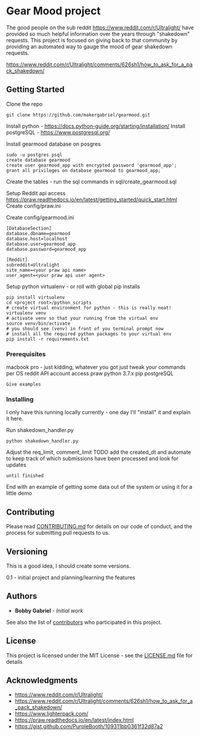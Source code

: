 # Gear Mood project

The good people on the sub reddit https://www.reddit.com/r/Ultralight/ have provided so much helpful information over the years through "shakedown" requests.  This project is focused on giving back to that community by providing an automated way to gauge the mood of gear shakedown requests.

https://www.reddit.com/r/Ultralight/comments/626sh1/how_to_ask_for_a_pack_shakedown/

## Getting Started

Clone the repo
```
git clone https://github.com/makergabriel/gearmood.git
```

Install python - https://docs.python-guide.org/starting/installation/
Install postgreSQL - https://www.postgresql.org/

Install gearmood database on posgres
```
sudo -u postgres psql
create database gearmood
create user gearmood_app with encrypted password 'gearmood_app';
grant all privileges on database gearmood to gearmood_app;
```
Create the tables - run the sql commands in sql/create_gearmood.sql

Setup Reddit api access
https://praw.readthedocs.io/en/latest/getting_started/quick_start.html
Create config/praw.ini

Create config/gearmood.ini
```
[DatabaseSection]
database.dbname=gearmood
database.host=localhost
database.user=gearmood_app
database.password=gearmood_app

[Reddit]
subreddit=Ultralight
site_name=<your praw api name>
user_agent=<your praw api user agent>
```

Setup python virtualenv - or roll with global pip installs
```
pip install virtualenv
cd <project root>/python_scripts
# create virtual environment for python - this is really neat!
virtualenv venv
# activate venv so that your running from the virtual env
source venv/bin/activate
# you should see (venv) in front of you terminal prompt now
# install all the required python packages to your virtual env
pip install -r requirements.txt
```

### Prerequisites
macbook pro - just kidding, whatever you got just tweak your commands per OS
reddit API account access
praw
python 3.7.x
pip
postgreSQL

```
Give examples
```

### Installing

I only have this running locally currently - one day I'll "install" it and explain it here.

Run shakedown_handler.py

```
python shakedown_handler.py
```

Adjust the req_limit, comment_limit
TODO add the created_dt and automate to keep track of which submissions have been processed and look for updates

```
until finished
```

End with an example of getting some data out of the system or using it for a little demo

## Contributing

Please read [CONTRIBUTING.md](https://gist.github.com/PurpleBooth/b24679402957c63ec426) for details on our code of conduct, and the process for submitting pull requests to us.

## Versioning
This is a good idea, I should create some versions.

0.1 - initial project and planning/learning the features

## Authors

* **Bobby Gabriel** - *Initial work*

See also the list of [contributors](https://github.com/makergabriel/gearmood/graphs/contributors) who participated in this project.

## License

This project is licensed under the MIT License - see the [LICENSE.md](LICENSE.md) file for details

## Acknowledgments

* https://www.reddit.com/r/Ultralight/
* https://www.reddit.com/r/Ultralight/comments/626sh1/how_to_ask_for_a_pack_shakedown/
* https://www.lighterpack.com/
* https://praw.readthedocs.io/en/latest/index.html
* https://gist.github.com/PurpleBooth/109311bb0361f32d87a2
